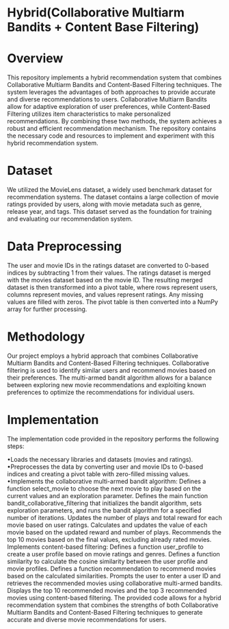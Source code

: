 # Hybrid(Collaborative Multiarm Bandits + Content Base Filtering)

# Overview
This repository implements a hybrid recommendation system that combines Collaborative Multiarm Bandits and Content-Based Filtering techniques. The system leverages the advantages of both approaches to provide accurate and diverse recommendations to users. Collaborative Multiarm Bandits allow for adaptive exploration of user preferences, while Content-Based Filtering utilizes item characteristics to make personalized recommendations. By combining these two methods, the system achieves a robust and efficient recommendation mechanism. The repository contains the necessary code and resources to implement and experiment with this hybrid recommendation system.

# Dataset
We utilized the MovieLens dataset, a widely used benchmark dataset for recommendation systems. The dataset contains a large collection of movie ratings provided by users, along with movie metadata such as genre, release year, and tags. This dataset served as the foundation for training and evaluating our recommendation system.

# Data Preprocessing
The user and movie IDs in the ratings dataset are converted to 0-based indices by subtracting 1 from their values. The ratings dataset is merged with the movies dataset based on the movie ID. The resulting merged dataset is then transformed into a pivot table, where rows represent users, columns represent movies, and values represent ratings. Any missing values are filled with zeros. The pivot table is then converted into a NumPy array for further processing.

# Methodology
Our project employs a hybrid approach that combines Collaborative Multiarm Bandits and Content-Based Filtering techniques. Collaborative filtering is used to identify similar users and recommend movies based on their preferences. The multi-armed bandit algorithm allows for a balance between exploring new movie recommendations and exploiting known preferences to optimize the recommendations for individual users.

# Implementation
The implementation code provided in the repository performs the following steps:

•Loads the necessary libraries and datasets (movies and ratings).
•Preprocesses the data by converting user and movie IDs to 0-based indices and creating a pivot table with zero-filled missing values.
•Implements the collaborative multi-armed bandit algorithm:
Defines a function select_movie to choose the next movie to play based on the current values and an exploration parameter.
Defines the main function bandit_collaborative_filtering that initializes the bandit algorithm, sets exploration parameters, and runs the bandit algorithm for a specified number of iterations.
Updates the number of plays and total reward for each movie based on user ratings.
Calculates and updates the value of each movie based on the updated reward and number of plays.
Recommends the top 10 movies based on the final values, excluding already rated movies.
Implements content-based filtering:
Defines a function user_profile to create a user profile based on movie ratings and genres.
Defines a function similarity to calculate the cosine similarity between the user profile and movie profiles.
Defines a function recommendation to recommend movies based on the calculated similarities.
Prompts the user to enter a user ID and retrieves the recommended movies using collaborative multi-armed bandits.
Displays the top 10 recommended movies and the top 3 recommended movies using content-based filtering.
The provided code allows for a hybrid recommendation system that combines the strengths of both Collaborative Multiarm Bandits and Content-Based Filtering techniques to generate accurate and diverse movie recommendations for users.



